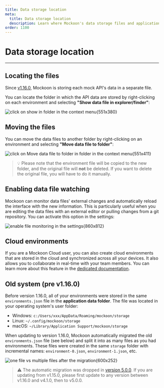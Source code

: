 ```yaml
---
title: Data storage location
meta:
  title: Data storage location
  description: Learn where Mockoon's data storage files and application settings are located and how to move them to other folders
order: 1100
---
```


# Data storage location

---

## Locating the files

Since [v1.16.0](https://github.com/mockoon/mockoon/releases/tag/v1.16.0), Mockoon is storing each mock API's data in a separate file.

You can locate the folder in which the API data are stored by right-clicking on each environment and selecting **"Show data file in explorer/finder"**:

![click on show in folder in the context menu{551x380}](docs-img:environment-show-in-folder.png)

## Moving the files

You can move the data files to another folder by right-clicking on an environment and selecting **"Move data file to folder"**:

![click on Move data file to folder in folder in the context menu{551x411}](docs-img:environment-move-to-folder.png)

> 💡 Please note that the environment file will be copied to the new folder, and the original file will **not** be deleted. If you want to delete the original file, you will have to do it manually.

## Enabling data file watching

Mockoon can monitor data files' external changes and automatically reload the interface with the new information. This is particularly useful when you are editing the data files with an external editor or pulling changes from a git repository. You can activate this option in the settings:

![enable file monitoring in the settings{860x812}](docs-img:enable-file-watching.png)

## Cloud environments

If you are a Mockoon Cloud user, you can also create cloud environments that are stored in the cloud and synchronized across all your devices. It also allows you to collaborate in real-time with your team members.
You can learn more about this feature in the [dedicated documentation](/cloud/docs/data-synchronization-team-collaboration/).

## Old system (pre v1.16.0)

Before version 1.16.0, all of your environments were stored in the same `environments.json` file in the **application data folder**. The file was located in your operating system's user folder:

- Windows: `c:/Users/xxx/AppData/Roaming/mockoon/storage`
- Linux: `~/.config/mockoon/storage`
- macOS: `~/Library/Application Support/mockoon/storage`

When updating to version 1.16.0, Mockoon automatically migrated the old `environments.json` file (see below) and split it into as many files as you had environments. These files were created in the same `storage` folder with incremental names: `environment-0.json`, `environment-1.json`, etc.

![one file vs multiple files after the migration{600x252}](/images/docs/shared/storage-migration.png)

> ⚠️ The automatic migration was dropped in [version 5.0.0](/releases/5.0.0/). If you are updating from v1.15.0, please first update to any version between v1.16.0 and v4.1.0, then to v5.0.0.
